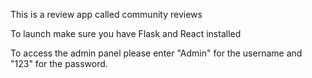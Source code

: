 This is a review app called community reviews

To launch make sure you have Flask and React installed

To access the admin panel please enter "Admin" for the username and "123" for the password.
